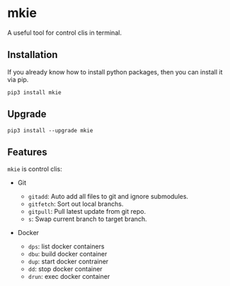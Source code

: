 # mkie

A useful tool for control clis in terminal.

## Installation

If you already know how to install python packages, then you can install it via pip.

```
pip3 install mkie
```

## Upgrade

```
pip3 install --upgrade mkie
```

## Features

`mkie` is control clis:

- Git
  - `gitadd`: Auto add all files to git and ignore submodules.
  - `gitfetch`: Sort out local branchs.
  - `gitpull`: Pull latest update from git repo.
  - `s`: Swap current branch to target branch.

- Docker
  - `dps`: list docker containers 
  - `dbu`: build docker container
  - `dup`: start docker contrainer
  - `dd`: stop docker container
  - `drun`: exec docker container
